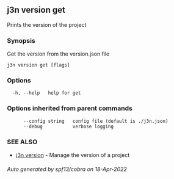 ## j3n version get

Prints the version of the project

### Synopsis

Get the version from the version.json file

```
j3n version get [flags]
```

### Options

```
  -h, --help   help for get
```

### Options inherited from parent commands

```
      --config string   config file (default is ./j3n.json)
      --debug           verbose logging
```

### SEE ALSO

* [j3n version](j3n_version.md)     - Manage the version of a project

###### Auto generated by spf13/cobra on 18-Apr-2022
